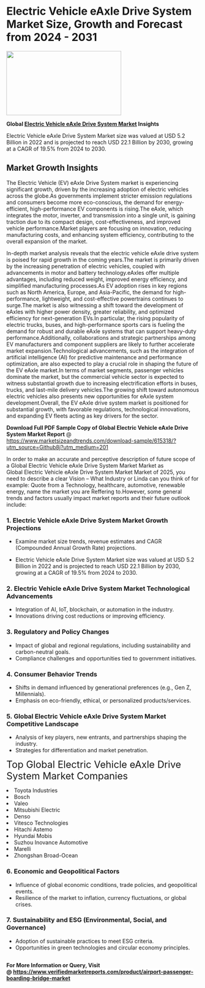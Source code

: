 <H1>Electric Vehicle eAxle Drive System Market Size, Growth and Forecast from 2024 - 2031</H1><img class="aligncenter size-medium wp-image-584254" src="https://thirdeyenews.in/wp-content/uploads/2024/09/Global-Market-Research-300x168.jpeg" alt="" width="300" height="168" /><p><strong>Global&nbsp;<a href="https://www.marketsizeandtrends.com/download-sample/615318/?utm_source=Github8j?utm_medium=201">Electric Vehicle eAxle Drive System Market</a> Insights</strong></p><p>Electric Vehicle eAxle Drive System Market size was valued at USD 5.2 Billion in 2022 and is projected to reach USD 22.1 Billion by 2030, growing at a CAGR of 19.5% from 2024 to 2030.</p><p><h2>Market Growth Insights</h2> <p>The Electric Vehicle (EV) eAxle Drive System market is experiencing significant growth, driven by the increasing adoption of electric vehicles across the globe.As governments implement stricter emission regulations and consumers become more eco-conscious, the demand for energy-efficient, high-performance EV components is rising.The eAxle, which integrates the motor, inverter, and transmission into a single unit, is gaining traction due to its compact design, cost-effectiveness, and improved vehicle performance.Market players are focusing on innovation, reducing manufacturing costs, and enhancing system efficiency, contributing to the overall expansion of the market.</p> <p>In-depth market analysis reveals that the electric vehicle eAxle drive system is poised for rapid growth in the coming years.The market is primarily driven by the increasing penetration of electric vehicles, coupled with advancements in motor and battery technology.eAxles offer multiple advantages, including reduced weight, improved energy efficiency, and simplified manufacturing processes.As EV adoption rises in key regions such as North America, Europe, and Asia-Pacific, the demand for high-performance, lightweight, and cost-effective powertrains continues to surge.The market is also witnessing a shift toward the development of eAxles with higher power density, greater reliability, and optimized efficiency for next-generation EVs.In particular, the rising popularity of electric trucks, buses, and high-performance sports cars is fueling the demand for robust and durable eAxle systems that can support heavy-duty performance.Additionally, collaborations and strategic partnerships among EV manufacturers and component suppliers are likely to further accelerate market expansion.Technological advancements, such as the integration of artificial intelligence (AI) for predictive maintenance and performance optimization, are also expected to play a crucial role in shaping the future of the EV eAxle market.In terms of market segments, passenger vehicles dominate the market, but the commercial vehicle sector is expected to witness substantial growth due to increasing electrification efforts in buses, trucks, and last-mile delivery vehicles.The growing shift toward autonomous electric vehicles also presents new opportunities for eAxle system development.Overall, the EV eAxle drive system market is positioned for substantial growth, with favorable regulations, technological innovations, and expanding EV fleets acting as key drivers for the sector.</p> <p><span class=""><strong>Download Full PDF Sample Copy of Global Electric Vehicle eAxle Drive System Market Report</strong> @ <a href="https://www.marketsizeandtrends.com/download-sample/615318/?utm_source=Github8j?utm_medium=201" target="_blank">https://www.marketsizeandtrends.com/download-sample/615318/?utm_source=Github8j?utm_medium=201</a></span></p><p>In order to make an accurate and perceptive description of future scope of a Global&nbsp;Electric Vehicle eAxle Drive System Market Market as Global&nbsp;Electric Vehicle eAxle Drive System Market Market of 2025, you need to describe a clear Vision &ndash; What Industry or Linda can you think of for example: Quote from a Technology, healthcare, automotive, renewable energy, name the market you are Reffering to.However, some general trends and factors usually impact market reports and their future outlook include:</p><h3>1.&nbsp;<strong>Electric Vehicle eAxle Drive System Market Growth Projections</strong></h3><ul><li>Examine market size trends, revenue estimates and CAGR (Compounded Annual Growth Rate) projections.</li><li><p>Electric Vehicle eAxle Drive System Market size was valued at USD 5.2 Billion in 2022 and is projected to reach USD 22.1 Billion by 2030, growing at a CAGR of 19.5% from 2024 to 2030.</p></li></ul><h3>2.&nbsp;<strong>Electric Vehicle eAxle Drive System Market Technological Advancements</strong></h3><ul><li>Integration of AI, IoT, blockchain, or automation in the industry.</li><li>Innovations driving cost reductions or improving efficiency.</li></ul><h3>3.&nbsp;<strong>Regulatory and Policy Changes</strong></h3><ul><li>Impact of global and regional regulations, including sustainability and carbon-neutral goals.</li><li>Compliance challenges and opportunities tied to government initiatives.</li></ul><h3>4.&nbsp;<strong>Consumer Behavior Trends</strong></h3><ul><li>Shifts in demand influenced by generational preferences (e.g., Gen Z, Millennials).</li><li>Emphasis on eco-friendly, ethical, or personalized products/services.</li></ul><h3>5.&nbsp;<strong>Global Electric Vehicle eAxle Drive System Market Competitive Landscape</strong></h3><ul><li>Analysis of key players, new entrants, and partnerships shaping the industry.</li><li>Strategies for differentiation and market penetration.</li></ul><p data-pm-slice="1 1 []"><span style="color: inherit; font-family: inherit; font-size: 25px;">Top Global Electric Vehicle eAxle Drive System Market Companies</span></p><div class="" data-test-id=""><p><li>Toyota Industries</li><li> Bosch</li><li> Valeo</li><li> Mitsubishi Electric</li><li> Denso</li><li> Vitesco Technologies</li><li> Hitachi Astemo</li><li> Hyundai Mobis</li><li> Suzhou Inovance Automotive</li><li> Marelli</li><li> Zhongshan Broad-Ocean</li></p></div><h3>6.&nbsp;<strong>Economic and Geopolitical Factors</strong></h3><ul><li>Influence of global economic conditions, trade policies, and geopolitical events.</li><li>Resilience of the market to inflation, currency fluctuations, or global crises.</li></ul><h3>7.&nbsp;<strong>Sustainability and ESG (Environmental, Social, and Governance)</strong></h3><ul><li>Adoption of sustainable practices to meet ESG criteria.</li><li>Opportunities in green technologies and circular economy principles.</li></ul><h2><strong style="font-size: 14px;">For More Information or Query, Visit @&nbsp;</strong><a style="background-color: #ffffff; font-size: 14px;" href="https://www.marketsizeandtrends.com/report/electric-vehicle-eaxle-drive-system-market/" target="_blank">https://www.verifiedmarketreports.com/product/airport-passenger-boarding-bridge-market</a></h2>